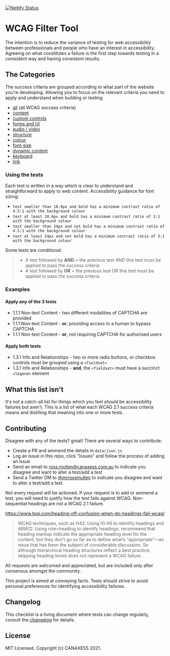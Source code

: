 [![Netlify Status](https://api.netlify.com/api/v1/badges/ab75b185-11bc-4956-bb80-59c01c12c120/deploy-status)](https://app.netlify.com/sites/wcag-filter-tool/deploys)
# WCAG Filter Tool
The intention is to reduce the variance of testing for web accessibility between professionals and people who have an interest in accessibility. Agreeing on what constitutes a failure is the first step towards testing in a consistent way and having consistent results.

## The Categories
The success criteria are grouped according to what part of the website you're developing. Allowing you to focus on the relevant criteria you need to apply and understand when building or testing. 

- [all](https://wcag-filter-tool.com/) (all WCAG success criteria)
- [content](https://wcag-filter-tool.com/#content)
- [custom controls](https://wcag-filter-tool.com/#custom-controls)
- [forms and UI](https://wcag-filter-tool.com/#forms-and-UI)
- [audio / video](https://wcag-filter-tool.com/#audio-video)
- [structure](https://wcag-filter-tool.com/#structure)
- [colour](https://wcag-filter-tool.com/#colour)
- [font-size](https://wcag-filter-tool.com/#font-size)
- [dynamic content](https://wcag-filter-tool.com/#dynamic-content)
- [keyboard](https://wcag-filter-tool.com/#keyboard)
- [link](https://wcag-filter-tool.com/#link)

### Using the tests
Each test is written in a way which is clear to understand and straightforward to apply to web content. Accessibility guidance for font sizing:
- `text smaller than 18.6px and bold has a minimum contrast ratio of 4.5:1 with the background colour`
- `text at least 18.6px and bold has a minimum contrast ratio of 3:1 with the background colour`
- `text smaller than 24px and not bold has a minimum contrast ratio of 4.5:1 with the background colour`
- `text at least 24px and not bold has a minimum contrast ratio of 3:1 with the background colour`

Some tests are conditional:

> * A test followed by **AND** <other test> = the previous test AND this test must be applied to pass the success criteria
> * A test followed by **OR** <other test> = the previous test OR this test must be applied to pass the success criteria

### Examples
#### Apply any of the 3 tests
  
* 1.1.1 Non-text Content - two different modalities of CAPTCHA are provided
* 1.1.1 Non-text Content - **or**, providing access to a human to bypass CAPTCHA
* 1.1.1 Non-text Content - **or**, not requiring CAPTCHA for authorised users  

#### Apply both tests

* 1.3.1 Info and Relationships - two or more radio buttons, or checkbox controls must be grouped using a `<fieldset>`
* 1.3.1 Info and Relationships - **and**, the `<fieldset>` must have a succinct `<legend>` element  
 
## What this list isn't
It's not a catch-all list for things which you feel _should_ be accessibility failures but aren't. This is a list of what each WCAG 2.1 success criteria means and distilling that meaning into one or more tests. 

## Contributing
Disagree with any of the tests? great! There are several ways to contribute:
- Create a PR and ammend the details in `data/json.js`
- Log an issue in this repo, click "Issues" and follow the process of adding an issue
- Send an email to ross.mullen@canaxess.com.au to indicate you disagree and want to alter a test/add a test
- Send a Twitter DM to [@mrrossmullen](https://twitter.com/mrrossmullen?lang=en) to indicate you disagree and want to alter a test/add a test

Not every request will be actioned. If your request is to add or ammend a test, you will need to justify how the test fails against WCAG. Non-sequential headings are not a WCAG 2.1 failure. 

https://www.tpgi.com/heading-off-confusion-when-do-headings-fail-wcag/
> WCAG techniques, such as H42: Using h1-h6 to identify headings and ARIA12: Using role=heading to identify headings, recommend that heading markup indicate the appropriate heading level for the content, but they don’t go so far as to define what’s “appropriate”—an issue that has been the subject of considerable discussion. So although hierarchical heading structures reflect a best practice, skipping heading levels does not represent a WCAG failure.

All requests are welcomed and appreciated, but are included only after consensus amongst the community. 
  
This project is aimed at conveying facts. Tests should strive to avoid personal preferences for identifying accessibility failures.

## Changelog
This checklist is a living document where tests can change regularly, consult the [changelog](https://github.com/canaxess/wcag-filter-tool/blob/main/CHANGELOG.md) for details.
  
## License
MIT Licensed. Copyright (c) CANAXESS 2021.

